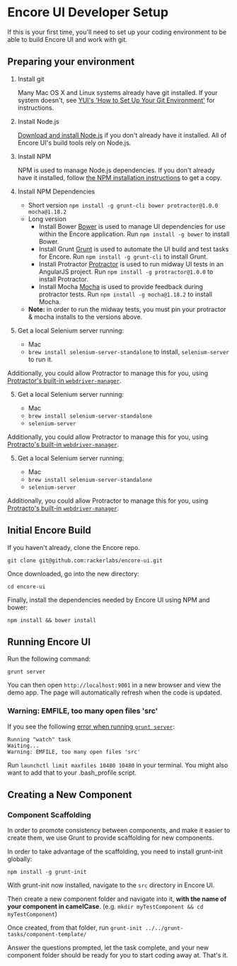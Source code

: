 # Encore UI Developer Setup

If this is your first time, you'll need to set up your coding environment to be able to build Encore UI and work with git.

## Preparing your environment

1. Install git

    Many Mac OS X and Linux systems already have git installed. If your system doesn't, see [YUI's 'How to Set Up Your Git Environment'](http://yuilibrary.com/yui/docs/tutorials/git/) for instructions.

2. Install Node.js

    [Download and install Node.js](http://howtonode.org/how-to-install-nodejs) if you don't already have it installed. All of Encore UI's build tools rely on Node.js.

3. Install NPM

    NPM is used to manage Node.js dependencies. If you don't already have it installed, follow [the NPM installation instructions](http://howtonode.org/introduction-to-npm) to get a copy.

4. Install NPM Dependencies
    * Short version
        `npm install -g grunt-cli bower protractor@1.0.0 mocha@1.18.2`
    * Long version
        * Install Bower
            [Bower](http://bower.io) is used to manage UI dependencies for use within the Encore application. Run `npm install -g bower` to install Bower.
        * Install Grunt
            [Grunt](http://gruntjs.com/) is used to automate the UI build and test tasks for Encore. Run `npm install -g grunt-cli` to install Grunt.
        * Install Protractor
            [Protractor](https://github.com/angular/protractor) is used to run midway UI tests in an AngularJS project. Run `npm install -g protractor@1.0.0` to install Protractor.
        * Install Mocha
            [Mocha](http://visionmedia.github.io/mocha/) is used to provide feedback during protractor tests. Run `npm install -g mocha@1.18.2` to install Mocha.
    * **Note:** in order to run the midway tests, you must pin your protractor & mocha installs to the versions above.

5. Get a local Selenium server running:
    * Mac
     - `brew install selenium-server-standalone` to install, `selenium-server` to run it.

Additionally, you could allow Protractor to manage this for you, using [Protractor's built-in `webdriver-manager`](https://github.com/angular/protractor/blob/master/docs/server-setup.md#standalone-selenium-server).

5. Get a local Selenium server running:

    * Mac
     - `brew install selenium-server-standalone`
     - `selenium-server`

Additionally, you could allow Protractor to manage this for you, using [Protracto's built-in `webdriver-manager`](https://github.com/angular/protractor/blob/master/docs/server-setup.md#standalone-selenium-server).

5. Get a local Selenium server running:

    * Mac
     - `brew install selenium-server-standalone`
     - `selenium-server`

Additionally, you could allow Protractor to manage this for you, using [Protracto's built-in `webdriver-manager`](https://github.com/angular/protractor/blob/master/docs/server-setup.md#standalone-selenium-server).

## Initial Encore Build

If you haven't already, clone the Encore repo.

`git clone git@github.com:rackerlabs/encore-ui.git`

Once downloaded, go into the new directory:

`cd encore-ui`

Finally, install the dependencies needed by Encore UI using NPM and bower:

`npm install && bower install`

## Running Encore UI

Run the following command:

`grunt server`

You can then open `http://localhost:9001` in a new browser and view the demo app. The page will automatically refresh when the code is updated.

### Warning: EMFILE, too many open files 'src'

If you see the following [error when running `grunt server`](https://github.com/gruntjs/grunt-contrib-copy/issues/21#issuecomment-46194402):

```
Running "watch" task
Waiting...
Warning: EMFILE, too many open files 'src'
```

Run `launchctl limit maxfiles 10480 10480` in your terminal. You might also want to add that to your .bash_profile script.


## Creating a New Component

### Component Scaffolding

In order to promote consistency between components, and make it easier to create them, we use Grunt to provide scaffolding for new components.

In order to take advantage of the scaffolding, you need to install grunt-init globally:

`npm install -g grunt-init`

With grunt-init now installed, navigate to the `src` directory in Encore UI.

Then create a new component folder and navigate into it, **with the name of your component in camelCase**. (e.g. `mkdir myTestComponent && cd myTestComponent`)

Once created, from that folder, run `grunt-init ../../grunt-tasks/component-template/`

Answer the questions prompted, let the task complete, and your new component folder should be ready for you to start coding away at. That's it.
